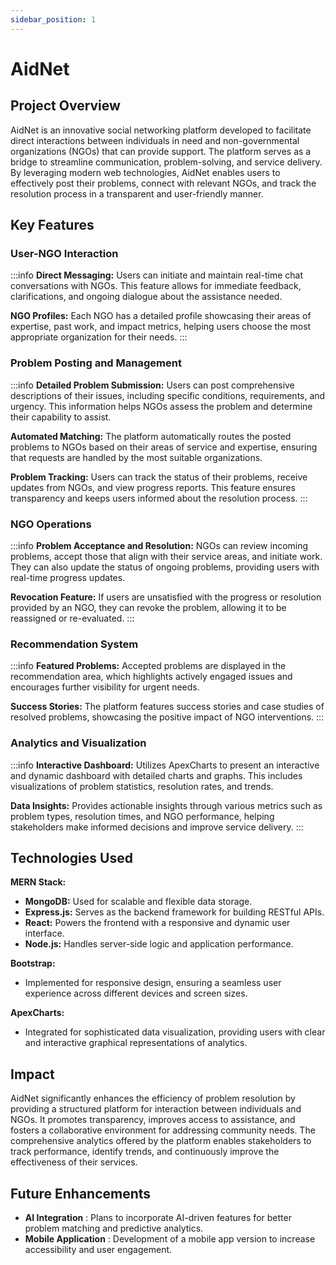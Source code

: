 ```yaml
---
sidebar_position: 1
---
```


# AidNet

## Project Overview

AidNet is an innovative social networking platform developed to facilitate direct interactions between individuals in need and non-governmental organizations (NGOs) that can provide support. The platform serves as a bridge to streamline communication, problem-solving, and service delivery. By leveraging modern web technologies, AidNet enables users to effectively post their problems, connect with relevant NGOs, and track the resolution process in a transparent and user-friendly manner.

## Key Features

### User-NGO Interaction

:::info
**Direct Messaging:** Users can initiate and maintain real-time chat conversations with NGOs. This feature allows for immediate feedback, clarifications, and ongoing dialogue about the assistance needed.

**NGO Profiles:** Each NGO has a detailed profile showcasing their areas of expertise, past work, and impact metrics, helping users choose the most appropriate organization for their needs.
:::

### Problem Posting and Management

:::info
**Detailed Problem Submission:** Users can post comprehensive descriptions of their issues, including specific conditions, requirements, and urgency. This information helps NGOs assess the problem and determine their capability to assist.

**Automated Matching:** The platform automatically routes the posted problems to NGOs based on their areas of service and expertise, ensuring that requests are handled by the most suitable organizations.

**Problem Tracking:** Users can track the status of their problems, receive updates from NGOs, and view progress reports. This feature ensures transparency and keeps users informed about the resolution process.
:::

### NGO Operations

:::info
**Problem Acceptance and Resolution:** NGOs can review incoming problems, accept those that align with their service areas, and initiate work. They can also update the status of ongoing problems, providing users with real-time progress updates.

**Revocation Feature:** If users are unsatisfied with the progress or resolution provided by an NGO, they can revoke the problem, allowing it to be reassigned or re-evaluated.
:::

### Recommendation System

:::info
**Featured Problems:** Accepted problems are displayed in the recommendation area, which highlights actively engaged issues and encourages further visibility for urgent needs.

**Success Stories:** The platform features success stories and case studies of resolved problems, showcasing the positive impact of NGO interventions.
:::

### Analytics and Visualization

:::info
**Interactive Dashboard:** Utilizes ApexCharts to present an interactive and dynamic dashboard with detailed charts and graphs. This includes visualizations of problem statistics, resolution rates, and trends.

**Data Insights:** Provides actionable insights through various metrics such as problem types, resolution times, and NGO performance, helping stakeholders make informed decisions and improve service delivery.
:::

## Technologies Used

**MERN Stack:**
- **MongoDB:** Used for scalable and flexible data storage.
- **Express.js:** Serves as the backend framework for building RESTful APIs.
- **React:** Powers the frontend with a responsive and dynamic user interface.
- **Node.js:** Handles server-side logic and application performance.

**Bootstrap:**
- Implemented for responsive design, ensuring a seamless user experience across different devices and screen sizes.

**ApexCharts:**
- Integrated for sophisticated data visualization, providing users with clear and interactive graphical representations of analytics.

## Impact

AidNet significantly enhances the efficiency of problem resolution by providing a structured platform for interaction between individuals and NGOs. It promotes transparency, improves access to assistance, and fosters a collaborative environment for addressing community needs. The comprehensive analytics offered by the platform enables stakeholders to track performance, identify trends, and continuously improve the effectiveness of their services.

## Future Enhancements

- **AI Integration** : Plans to incorporate AI-driven features for better problem matching and predictive analytics.
- **Mobile Application** : Development of a mobile app version to increase accessibility and user engagement.
